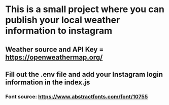 # This is a small project where you can publish your local weather information to instagram
## Weather source and API Key = https://openweathermap.org/
## Fill out the .env file and add your Instagram login information in the index.js


### Font source: https://www.abstractfonts.com/font/10755
